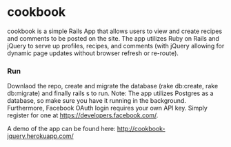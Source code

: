 # cookbook
cookbook is a simple Rails App that allows users to view and create recipes and comments to be posted on the site. The app utilizes Ruby on Rails and jQuery to serve up profiles, recipes, and comments (with jQuery allowing for dynamic page updates without browser refresh or re-route).

### Run
Downlaod the repo, create and migrate the database (rake db:create, rake db:migrate) and finally rails s to run.
Note: The app utilizes Postgres as a database, so make sure you have it running in the background. Furthermore, Facebook OAuth login requires your own API key. Simply register for one at https://developers.facebook.com/.

A demo of the app can be found here: http://cookbook-jquery.herokuapp.com/
